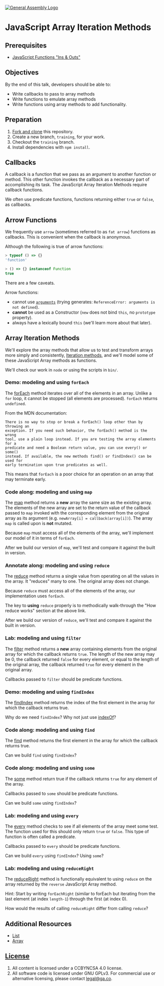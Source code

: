 [![General Assembly Logo](https://camo.githubusercontent.com/1a91b05b8f4d44b5bbfb83abac2b0996d8e26c92/687474703a2f2f692e696d6775722e636f6d2f6b6538555354712e706e67)](https://generalassemb.ly/education/web-development-immersive)

# JavaScript Array Iteration Methods

## Prerequisites

-   [JavaScript Functions "Ins & Outs"](https://github.com/ga-wdi-boston/js-functions-ins-and-outs)

## Objectives

By the end of this talk, developers should be able to:

-   Write callbacks to pass to array methods
-   Write functions to emulate array methods
-   Write functions using array methods to add functionality.

## Preparation

1.  [Fork and clone](https://github.com/ga-wdi-boston/meta/wiki/ForkAndClone)
    this repository.
1.  Create a new branch, `training`, for your work.
1.  Checkout the `training` branch.
1.  Install dependencies with `npm install`.

## Callbacks

A callback is a function that we pass as an argument to another function or
method.  This other function invokes the callback as a necessary part of
accomplishing its task.  The JavaScript Array Iteration Methods require callback
functions.

We often use predicate functions, functions returning either `true` or `false`, as callbacks.

## Arrow Functions

We frequently use `arrow` (sometimes referred to as `fat arrow`) functions
as callbacks.  This is convenient when the callback is anonymous.

Although the following is true of arrow functions:

```js
> typeof () => {}
'function'

> () => {} instanceof Function
true
```

There are a few caveats.

Arrow functions:

-   cannot use
    [`arguments`](https://developer.mozilla.org/en-US/docs/Web/JavaScript/Reference/Functions/arguments)
    (trying generates: `ReferenceError: arguments is not defined`).
-   **cannot** be used as a Constructor (`new` does not bind `this`, no
    `prototype` property).
-   always have a lexically bound `this` (we'll learn more about that later).

## Array Iteration Methods

We'll explore the array methods that allow us to test and transform arrays more
simply and consistently, [Iteration
methods](https://developer.mozilla.org/en-US/docs/Web/JavaScript/Reference/Global_Objects/Array#Iteration_methods),
and we'll model some of these JavaScript Array methods as functions.

We'll check our work in `node` or using the scripts in `bin/`.

### Demo: modeling and using `forEach`

The
[forEach](https://developer.mozilla.org/en-US/docs/Web/JavaScript/Reference/Global_Objects/Array/forEach)
method iterates over all of the elements in an array. Unlike a `for` loop, it
cannot be stopped (all elements are processed).  `forEach` returns `undefined`.

From the MDN documentation:

    There is no way to stop or break a forEach() loop other than by throwing an
    exception. If you need such behavior, the forEach() method is the wrong
    tool, use a plain loop instead. If you are testing the array elements for a
    predicate and need a Boolean return value, you can use every() or some()
    instead. If available, the new methods find() or findIndex() can be used for
    early termination upon true predicates as well.

This means that `forEach` is a poor choice for an operation on an array that may
terminate early.

### Code along: modeling and using `map`

The
[map](https://developer.mozilla.org/en-US/docs/Web/JavaScript/Reference/Global_Objects/Array/map)
method returns a **new** array the same size as the existing array.  The
elements of the new array are set to the return value of the callback passed to
`map` invoked with the corresponding element from the original array as its
argument (e.g. `newArray[i] = callback(array[i])`).  The array `map` is called
upon is **not** mutated.

Because `map` must access all of the elements of the array, we'll implement our
model of it in terms of `forEach`.

After we build our version of `map`, we'll test and compare it against the built
in version.

### Annotate along: modeling and using `reduce`

The
[reduce](https://developer.mozilla.org/en-US/docs/Web/JavaScript/Reference/Global_Objects/Array/Reduce)
method returns a single value from operating on all the values in the array.  It
"reduces" many to one. The original array does not change.

Because `reduce` must access all of the elements of the array, our
implementation uses `forEach`.

The key to **using** `reduce` properly is to methodically walk-through the
"How reduce works" section at the above link.

After we build our version of `reduce`, we'll test and compare it against the
built in version.

### Lab: modeling and using `filter`

The
[filter](https://developer.mozilla.org/en-US/docs/Web/JavaScript/Reference/Global_Objects/Array/filter)
method returns a **new** array containing elements from the original array for
which the callback returns `true`.  The length of the new array may be 0, the
callback returned `false` for every element, or equal to the length of the
original array, the callback returned `true` for every element in the original
array.

Callbacks passed to `filter` should be predicate functions.

### Demo: modeling and using `findIndex`

The
[findIndex](https://developer.mozilla.org/en-US/docs/Web/JavaScript/Reference/Global_Objects/Array/findIndex)
method returns the index of the first element in the array for which the
callback returns true.

Why do we need `findIndex`?  Why not just use
[indexOf](https://developer.mozilla.org/en-US/docs/Web/JavaScript/Reference/Global_Objects/Array/indexOf)?

### Code along: modeling and using `find`

The
[find](https://developer.mozilla.org/en-US/docs/Web/JavaScript/Reference/Global_Objects/Array/find)
method returns the first element in the array for which the callback returns
true.

Can we build `find` using `findIndex`?

### Code along: modeling and using `some`

The
[some](https://developer.mozilla.org/en-US/docs/Web/JavaScript/Reference/Global_Objects/Array/some)
method return true if the callback returns `true` for any element of the array.

Callbacks passed to `some` should be predicate functions.

Can we build `some` using `findIndex`?

### Lab: modeling and using `every`

The [every](https://developer.mozilla.org/en-US/docs/Web/JavaScript/Reference/Global_Objects/Array/every)
method checks to see if all elements of the array meet some test.  The function
used for this should only return `true` or `false`.  This type of function is
often called a predicate.

Callbacks passed to `every` should be predicate functions.

Can we build `every` using `findIndex`?  Using `some`?

### Lab: modeling and using `reduceRight`

The [reduceRight](https://developer.mozilla.org/en-US/docs/Web/JavaScript/Reference/Global_Objects/Array/reduceRight)
method is functionally equivalent to using `reduce` on the array returned by
the `reverse` JavaScript Array method.

Hint:  Start by writing `forEachRight` (similar to forEach but iterating from
the last element (at index `length-1`) through the first (at index 0).

How would the results of calling `reduceRight` differ from calling `reduce`?

## Additional Resources

-   [List](https://en.wikipedia.org/wiki/List_(abstract_data_type))
-   [Array](https://en.wikipedia.org/wiki/Array_data_type)

## [License](LICENSE)

1.  All content is licensed under a CC­BY­NC­SA 4.0 license.
1.  All software code is licensed under GNU GPLv3. For commercial use or
    alternative licensing, please contact legal@ga.co.

